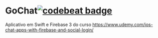 # GoChat<a href="https://codebeat.co/projects/github-com-iurimenin-gochat"><img alt="codebeat badge" src="https://codebeat.co/badges/80c0773b-88de-4afd-970d-420b6ac27f98" /></a>

Aplicativo em Swift e Firebase 3 do curso https://www.udemy.com/ios-chat-apps-with-firebase-and-social-login/
